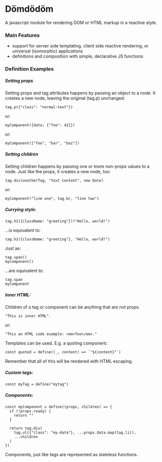# Dömdödöm

A javascript module for rendering DOM or HTML markup in a reactive style.

### Main Features

- support for server side templating, client side reactive rendering, or universal (isomorphic) applications
- definitions and composition with simple, declarative JS functions

### Definition Examples

##### Setting props

Setting props and tag attributes happens by passing an object to a node. It creates a new node, leaving the
original (tag.p) unchanged:

```
tag.p({"class": "normal-text"})
```

or:

```
myComponent({data: {"foo": 42}})
```

or:

```
myComponent(["foo", "bar", "baz"])
```

##### Setting children

Setting children happens by passing one or more non-props values to a node. Just like the props, it creates a
new node, too:

```
tag.div(anotherTag, "text content", new Date)
```

or:

```
myComponent("line one", tag.br, "line two")
```

##### Currying style:

```
tag.h1({className: "greeting"})("Hello, world!")
```

...is equivalent to:

```
tag.h1({className: "greeting"}, "Hello, world!")
```

Just as:

```
tag.span()
myComponent()
```

...are equivalent to:

```
tag.span
myComponent
```

##### Inner HTML:

Children of a tag or component can be anything that are not props.

```
"This is inner HTML".
```

or:

```
"This an HTML code example: <em>foo</em>."
```

Templates can be used. E.g. a quoting component:

```
const quoted = define((_, content) => `"${content}"`)
```

Remember that all of this will be rendered with HTML escaping.

##### Custom tags:

```
const myTag = define("mytag")
```

##### Components:

```
const myComponent = define((props, children) => {
  if (!props.ready) {
    return ""
  }

  return tag.div(
    tag.ul({"class": "my-data"}, ...props.data.map(tag.li)),
    ...children
  )
})
```

Components, just like tags are represented as stateless functions.
